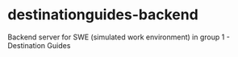 # destinationguides-backend
Backend server for SWE (simulated work environment) in group 1 - Destination Guides
